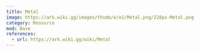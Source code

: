 ```yaml
---
title: Metal
image: https://ark.wiki.gg/images/thumb/e/e1/Metal.png/228px-Metal.png
category: Resource
mod: Base
references:
  - url: https://ark.wiki.gg/wiki/Metal
---
```

